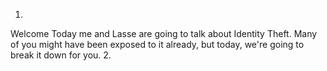 1.
Welcome
Today me and Lasse are going to talk about Identity Theft.
Many of you might have been exposed to it already, but today, we're going to break it down for you. 
2.
